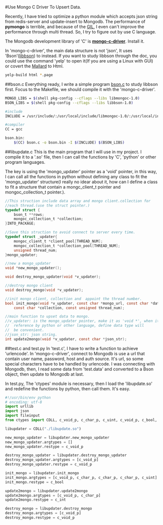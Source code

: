 #Use Mongo C Driver To Upsert Data.

Recently, I have tried to optimize a python module which accepts json string from redis-server and update-insert to Mongodb. The performance of **pymongo** is terrible, and because of the [GIL](https://en.wikipedia.org/wiki/Global_Interpreter_Lock), I even can't improve the performance through multi thread. So, I try to figure out by use C language.

The Mongodb development library of 'C' is [**mongo-c-driver**](https://github.com/mongodb/mongo-c-driver). Install it.

In 'mongo-c-driver', the main data structure is not 'json', It uses 'Bson'([libbson](https://github.com/mongodb/libbson)) to instead. If you want to study libbson through the doc, you could use the command 'yelp' to open it(If you are using a Linux with GUI) or covert the [Mallard](http://projectmallard.org/) to Html.
```bash
yelp-build html *.page
```
<!--more-->

##bson.c
Everything ready, I write a simple program [bson.c](https://github.com/astraylinux/study/blob/master/tools/mongo_c/bson.c) to study libbson first. Focus to the Makefile, we should compile it with the 'mongo-c-driver'.
```bash
MONGO_LIBS = $(shell pkg-config --cflags --libs libmongoc-1.0)
BSON_LIBS = $(shell pkg-config --cflags --libs libbson-1.0)

#include
INCLUDE = /usr/include/:/usr/local/include/libmongoc-1.0/:/usr/local/include/libbson-1.0/

#compiler
CC = gcc

bson.bin:
    $(CC) bson.c -o bson.bin -I $(INCLUDE) $(BSON_LIBS)
```

##libupdate.c
This is the main program that I will use in my project. I compile it to a '.so' file, then I can call the functions by 'C', 'python' or other program languages.

The key is using the 'mongo_updater' pointer as a 'void' pointer,  in this way, I can call all the functions in python without defining any class to fit the 'mongo_updater' structure(I really no idear about it, how can I define a class to fit a structure that contain a mongc_client_t pointer and mongoc_collection_t pointer.).
```c
//This struction include data array and mongo client.collection for
//each thread.(use the struct pointer.)
typedef struct {
	bson_t **rows;
	mongoc_collection_t *collection;
}INTO_PACKAGE;

//Save this struction to avoid connect to server every time.
typedef struct _updater{
	mongoc_client_t *client_pool[THREAD_NUM];
	mongoc_collection_t *collection_pool[THREAD_NUM];
	unsigned thread_num;
}mongo_updater;

//new a mongo_updater
void *new_mongo_updater();

void destroy_mongo_updater(void *v_updater);

//destroy mongo client
void destroy_mongo(void *v_updater);

//init mongo client, collection and  appoint the thread number.
bool init_mongo(void *v_updater, const char *mongo_url, const char *database,\
	const char *collection, const unsigned thread_num);

//main function to upset data to mongo.
//v_updater: is the mongo_updater pointer, make it as 'void *', when it
//	reference by python or other language, define data type will
//	be convenient.
//json_str: json string.
int update2mongo(void *v_updater, const char *json_str);
```

##test.c and test.py
In 'test.c', I have to write a function to achieve 'urlencode'. In 'mongo-c-driver', connect to Mongodb is use a url that contain user name, password, host and auth source. It's url, so some special characters have to be handled by urlencode. I was connecting with Mongodb, then, I read some data from 'test.data' and converted to a Bson object, then update to Mongodb at last.

In test.py, The 'ctypes' module is necessary, then I load the 'libupdate.so' and redefine the functions by python, then call them. It's easy.
```python
#!/usr/bin/env python
# encoding: utf-8
import urllib
import json
import fileinput
from ctypes import CDLL, c_void_p, c_char_p, c_uint, c_void_p, c_bool, c_int

libupdater = CDLL("./libupdate.so")

new_mongo_updater = libupdater.new_mongo_updater
new_mongo_updater.argtypes = []
new_mongo_updater.restype = c_void_p

destroy_mongo_updater = libupdater.destroy_mongo_updater
destroy_mongo_updater.argtypes = [c_void_p]
destroy_mongo_updater.restype = c_void_p

init_mongo = libupdater.init_mongo
init_mongo.argtypes = [c_void_p, c_char_p, c_char_p, c_char_p, c_uint]
init_mongo.restype = c_bool

update2mongo = libupdater.update2mongo
update2mongo.argtypes = [c_void_p, c_char_p]
update2mongo.restype = c_int

destroy_mongo = libupdater.destroy_mongo
destroy_mongo.argtypes = [c_void_p]
destroy_mongo.restype = c_void_p
```






